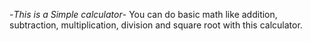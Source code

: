 -_This is a Simple calculator_-
You can do basic math like addition, subtraction, multiplication, division and square root with this calculator.
